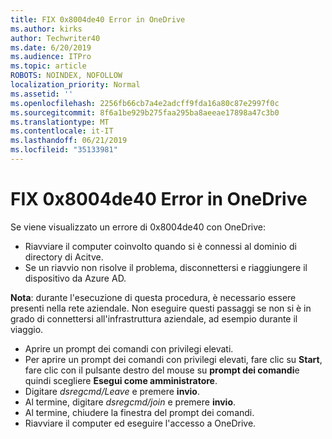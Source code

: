 ```yaml
---
title: FIX 0x8004de40 Error in OneDrive
ms.author: kirks
author: Techwriter40
ms.date: 6/20/2019
ms.audience: ITPro
ms.topic: article
ROBOTS: NOINDEX, NOFOLLOW
localization_priority: Normal
ms.assetid: ''
ms.openlocfilehash: 2256fb66cb7a4e2adcff9fda16a80c87e2997f0c
ms.sourcegitcommit: 8f6a1be929b275faa295ba8aeeae17898a47c3b0
ms.translationtype: MT
ms.contentlocale: it-IT
ms.lasthandoff: 06/21/2019
ms.locfileid: "35133981"
---
```

# <a name="fix-0x8004de40-error-in-onedrive"></a>FIX 0x8004de40 Error in OneDrive

Se viene visualizzato un errore di 0x8004de40 con OneDrive:

- Riavviare il computer coinvolto quando si è connessi al dominio di directory di Acitve.
- Se un riavvio non risolve il problema, disconnettersi e riaggiungere il dispositivo da Azure AD. 

**Nota**: durante l'esecuzione di questa procedura, è necessario essere presenti nella rete aziendale. Non eseguire questi passaggi se non si è in grado di connettersi all'infrastruttura aziendale, ad esempio durante il viaggio. 

- Aprire un prompt dei comandi con privilegi elevati. 
- Per aprire un prompt dei comandi con privilegi elevati, fare clic su **Start**, fare clic con il pulsante destro del mouse su **prompt dei comandi**e quindi scegliere **Esegui come amministratore**.
- Digitare *dsregcmd/Leave* e premere **invio**.
- Al termine, digitare *dsregcmd/join* e premere **invio**.
- Al termine, chiudere la finestra del prompt dei comandi.
- Riavviare il computer ed eseguire l'accesso a OneDrive.